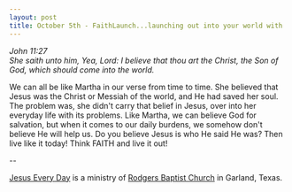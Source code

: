 ```yaml
---
layout: post
title: October 5th - FaithLaunch...launching out into your world with
---
```


_John 11:27  
She saith unto him, Yea, Lord: I believe that thou art the Christ,
the Son of God, which should come into the world._

We can all be like Martha in our verse from time to time. She
believed that Jesus was the Christ or Messiah of the world, and He
had saved her soul. The problem was, she didn't carry that belief in
Jesus, over into her everyday life with its problems. Like Martha, we
can believe God for salvation, but when it comes to our daily burdens,
we somehow don't believe He will help us. Do you believe Jesus is who
He said He was? Then live like it today! Think FAITH and live it
out!

 --

<a href=http://jesuseveryday.net>Jesus Every Day</a> is a ministry of <a href=http://rodgersbaptist.net>Rodgers Baptist Church</a> in Garland, Texas.
